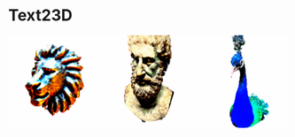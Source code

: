 # Text23D
![](https://github.com/Tharun-Anand/Text23D/blob/main/237810718-b20dc43d-19e5-4dcc-b6bf-d8c9086faa0f%20(1).gif)
